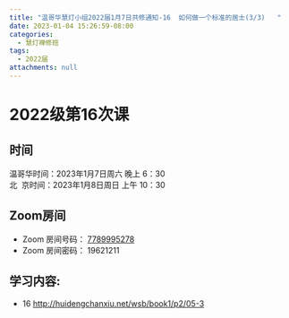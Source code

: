 ```yaml
---
title: "温哥华慧灯小组2022届1月7日共修通知-16  如何做一个标准的居士(3/3)   "
date: 2023-01-04 15:26:59-08:00
categories:
  - 慧灯禅修班
tags:
  - 2022届
attachments: null
---
```

# 2022级第16次课

## 时间

温哥华时间：2023年1月7日周六 晚上 6：30\
北  京时间：2023年1月8日周日 上午 10：30

## Zoom房间

* Zoom 房间号码： [7789995278](https://us02web.zoom.us/j/7789995278?pwd=VjZmbWJFY2k2K0E5RVB2cTNIQmhqUT09)
* Zoom 房间密码： 19621211

## 学习内容:

* 16 <http://huidengchanxiu.net/wsb/book1/p2/05-3>